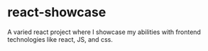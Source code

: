 # react-showcase
A varied react project where I showcase my abilities with frontend technologies like react, JS, and css. 

